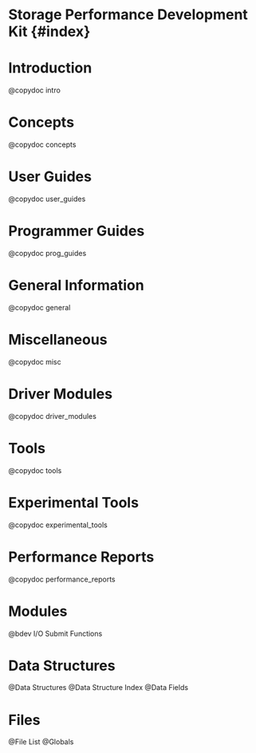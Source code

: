 # Storage Performance Development Kit {#index}

# Introduction
@copydoc intro

# Concepts
@copydoc concepts

# User Guides
@copydoc user_guides

# Programmer Guides
@copydoc prog_guides

# General Information
@copydoc general

# Miscellaneous
@copydoc misc

# Driver Modules
@copydoc driver_modules

# Tools
@copydoc tools

# Experimental Tools
@copydoc experimental_tools

# Performance Reports
@copydoc performance_reports

# Modules
@bdev I/O Submit Functions

# Data Structures
@Data Structures
@Data Structure Index
@Data Fields

# Files
@File List
@Globals
